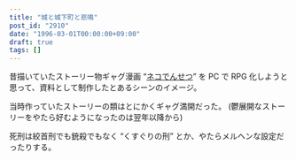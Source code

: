 ```yaml
---
title: "城と城下町と悲鳴"
post_id: "2910"
date: "1996-03-01T00:00:00+09:00"
draft: true
tags: []
---
```



昔描いていたストーリー物ギャグ漫画 “[ネコでんせつ](https://danmaq.com/cats_story)” を PC で RPG 化しようと思って、資料として制作したとあるシーンのイメージ。

当時作っていたストーリーの類はとにかくギャグ満開だった。
(鬱展開なストーリーをやたら好むようになったのは翌年以降から)

死刑は絞首刑でも銃殺でもなく “くすぐりの刑” とか、やたらメルヘンな設定だったりする。
